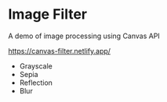 # Image Filter

A demo of image processing using Canvas API

https://canvas-filter.netlify.app/


- Grayscale
- Sepia
- Reflection
- Blur
